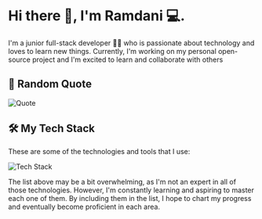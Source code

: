 # Hi there 👋, I'm Ramdani 💻.

I'm a junior full-stack developer 👨‍💻 who is passionate about technology and loves to learn new things. Currently, I'm working on my personal open-source project and I'm excited to learn and collaborate with others

## 📖 Random Quote

![Quote](https://quotier.vercel.app/quote)

## 🛠️ My Tech Stack

These are some of the technologies and tools that I use:


![Tech Stack](https://skillicons.dev/icons?i=rust,zig,wasm,c,cpp,kotlin,dart,go,swift,nodejs,typescript,javascript,python,solidity,deno,react,angular,vue,svelte,next,remix,gatsby,nuxtjs,webpack,vite,tailwindcss,css,scss,html,vercel,firebase,supabase,aws,azure,gcp,heroku,netlify,docker,kubernetes,cloudflare,nginx,postgresql,mongodb,redis,mysql,graphql,flutter,tauri,git,github,gitlab,androidstudio,vscode,cmake,gradle,django,flask,figma,godot,md,postman,pytorch,tensorflow)

The list above may be a bit overwhelming, as I'm not an expert in all of those technologies. However, I'm constantly learning and aspiring to master each one of them. By including them in the list, I hope to chart my progress and eventually become proficient in each area.